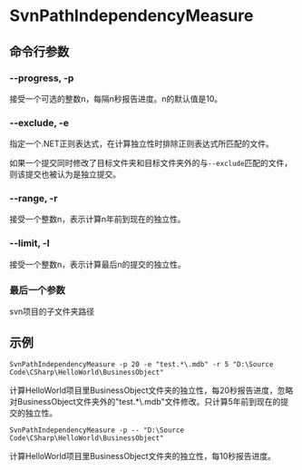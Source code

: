 # SvnPathIndependencyMeasure

## 命令行参数

### --progress, -p
接受一个可选的整数n，每隔n秒报告进度。n的默认值是10。

### --exclude, -e
指定一个.NET正则表达式，在计算独立性时排除正则表达式所匹配的文件。

如果一个提交同时修改了目标文件夹和目标文件夹外的与`--exclude`匹配的文件，则该提交也被认为是独立提交。

### --range, -r
接受一个整数n，表示计算n年前到现在的独立性。

### --limit, -l
接受一个整数n，表示计算最后n的提交的独立性。

### 最后一个参数
svn项目的子文件夹路径

## 示例
```
SvnPathIndependencyMeasure -p 20 -e "test.*\.mdb" -r 5 "D:\Source Code\CSharp\HelloWorld\BusinessObject"
```

计算HelloWorld项目里BusinessObject文件夹的独立性，每20秒报告进度，忽略对BusinessObject文件夹外的"test.*\\.mdb"文件修改。只计算5年前到现在的提交的独立性。

```
SvnPathIndependencyMeasure -p -- "D:\Source Code\CSharp\HelloWorld\BusinessObject"
```

计算HelloWorld项目里BusinessObject文件夹的独立性，每10秒报告进度。

